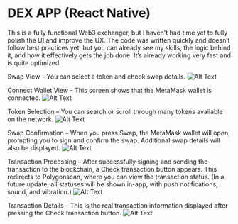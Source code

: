 # DEX APP (React Native)

This is a fully functional Web3 exchanger, but I haven't had time yet to fully polish the UI and improve the UX. The code was written quickly and doesn’t follow best practices yet, but you can already see my skills, the logic behind it, and how it effectively gets the job done. It’s already working very fast and is quite optimized.

Swap View – You can select a token and check swap details.
![Alt Text](assets/images/01.png)

Connect Wallet View – This screen shows that the MetaMask wallet is connected.
![Alt Text](assets/images/02.png)

Token Selection – You can search or scroll through many tokens available on the network.
![Alt Text](assets/images/03.png)

Swap Confirmation – When you press Swap, the MetaMask wallet will open, prompting you to sign and confirm the swap. Additional swap details will also be displayed.
![Alt Text](assets/images/04.png)

Transaction Processing – After successfully signing and sending the transaction to the blockchain, a Check transaction button appears. This redirects to Polygonscan, where you can view the transaction status. (In a future update, all statuses will be shown in-app, with push notifications, sound, and vibration.)
![Alt Text](assets/images/05.png)

Transaction Details – This is the real transaction information displayed after pressing the Check transaction button.
![Alt Text](assets/images/06.png)
